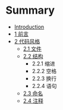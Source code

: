 # Summary

* [Introduction](README.md)
* [1 前言](chapter1.md)
* [2 代码风格](dai_ma_feng_ge.md)
   * [2.1 文件](21_wen_jian.md)
   * [2.2 结构](22_jie_gou.md)
       * 2.2.1 缩进
       * 2.2.2 空格
       * 2.2.3 换行
       * 2.2.4 语句
   * [2.3 命名](23_ming_ming.md)
   * [2.4 注释](24_zhu_shi.md)

